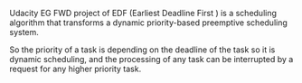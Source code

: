 Udacity EG FWD project of EDF (Earliest Deadline First ) is a scheduling algorithm that transforms a dynamic priority-based preemptive scheduling system.

So the priority of a task is depending on the deadline of the task so it is dynamic scheduling, and the processing of any task can be interrupted by a request for any higher priority task.
